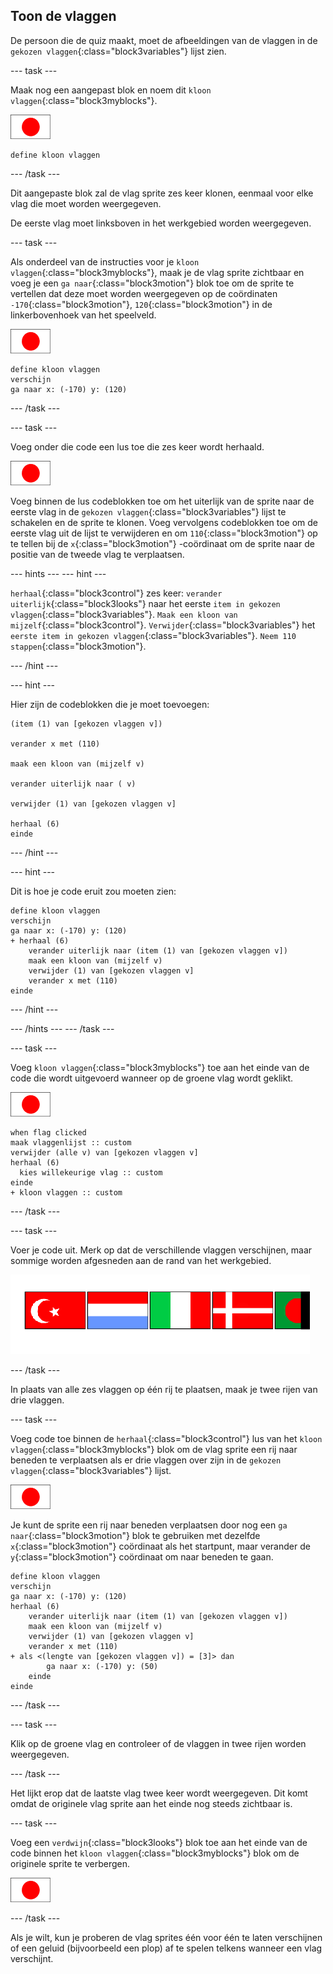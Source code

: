 ## Toon de vlaggen

De persoon die de quiz maakt, moet de afbeeldingen van de vlaggen in de `gekozen vlaggen`{:class="block3variables"} lijst zien.

--- task ---

Maak nog een aangepast blok en noem dit `kloon vlaggen`{:class="block3myblocks"}.

![Vlag sprite](images/flag-sprite.png)

```blocks3
define kloon vlaggen
```

--- /task ---

Dit aangepaste blok zal de vlag sprite zes keer klonen, eenmaal voor elke vlag die moet worden weergegeven.

De eerste vlag moet linksboven in het werkgebied worden weergegeven.

--- task ---

Als onderdeel van de instructies voor je `kloon vlaggen`{:class="block3myblocks"}, maak je de vlag sprite zichtbaar en voeg je een `ga naar`{:class="block3motion"} blok toe om de sprite te vertellen dat deze moet worden weergegeven op de coördinaten `-170`{:class="block3motion"}, `120`{:class="block3motion"} in de linkerbovenhoek van het speelveld.

![Vlag sprite](images/flag-sprite.png)

```blocks3
define kloon vlaggen
verschijn
ga naar x: (-170) y: (120)
```

--- /task ---

--- task ---

Voeg onder die code een lus toe die zes keer wordt herhaald.

![Vlag sprite](images/flag-sprite.png)

Voeg binnen de lus codeblokken toe om het uiterlijk van de sprite naar de eerste vlag in de `gekozen vlaggen`{:class="block3variables"} lijst te schakelen en de sprite te klonen. Voeg vervolgens codeblokken toe om de eerste vlag uit de lijst te verwijderen en om `110`{:class="block3motion"} op te tellen bij de `x`{:class="block3motion"} -coördinaat om de sprite naar de positie van de tweede vlag te verplaatsen.

--- hints ---
 --- hint ---

`herhaal`{:class="block3control"} zes keer: `verander uiterlijk`{:class="block3looks"} naar het eerste `item in gekozen vlaggen`{:class="block3variables"}. `Maak een kloon van mijzelf`{:class="block3control"}. `Verwijder`{:class="block3variables"} het `eerste item in gekozen vlaggen`{:class="block3variables"}. `Neem 110 stappen`{:class="block3motion"}.

--- /hint ---

--- hint ---

Hier zijn de codeblokken die je moet toevoegen:

```blocks3
(item (1) van [gekozen vlaggen v])

verander x met (110)

maak een kloon van (mijzelf v)

verander uiterlijk naar ( v)

verwijder (1) van [gekozen vlaggen v]

herhaal (6)
einde
```

--- /hint ---

--- hint ---

Dit is hoe je code eruit zou moeten zien:

```blocks3
define kloon vlaggen
verschijn
ga naar x: (-170) y: (120)
+ herhaal (6)
    verander uiterlijk naar (item (1) van [gekozen vlaggen v])
    maak een kloon van (mijzelf v)
    verwijder (1) van [gekozen vlaggen v]
    verander x met (110)
einde
```

--- /hint ---

--- /hints --- --- /task ---

--- task ---

Voeg `kloon vlaggen`{:class="block3myblocks"} toe aan het einde van de code die wordt uitgevoerd wanneer op de groene vlag wordt geklikt.

![Vlag sprite](images/flag-sprite.png)

```blocks3
when flag clicked
maak vlaggenlijst :: custom
verwijder (alle v) van [gekozen vlaggen v]
herhaal (6)
  kies willekeurige vlag :: custom
einde
+ kloon vlaggen :: custom
```

--- /task ---

--- task ---

Voer je code uit. Merk op dat de verschillende vlaggen verschijnen, maar sommige worden afgesneden aan de rand van het werkgebied.

![Vlaggen verdwijnen van het scherm](images/flags-off-the-screen.png)

--- /task ---

In plaats van alle zes vlaggen op één rij te plaatsen, maak je twee rijen van drie vlaggen.

--- task ---

Voeg code toe binnen de `herhaal`{:class="block3control"} lus van het `kloon vlaggen`{:class="block3myblocks"} blok om de vlag sprite een rij naar beneden te verplaatsen als er drie vlaggen over zijn in de `gekozen vlaggen`{:class="block3variables"} lijst.

![Vlag sprite](images/flag-sprite.png)

Je kunt de sprite een rij naar beneden verplaatsen door nog een `ga naar`{:class="block3motion"} blok te gebruiken met dezelfde `x`{:class="block3motion"} coördinaat als het startpunt, maar verander de `y`{:class="block3motion"} coördinaat om naar beneden te gaan.

```blocks3
define kloon vlaggen
verschijn
ga naar x: (-170) y: (120)
herhaal (6)
    verander uiterlijk naar (item (1) van [gekozen vlaggen v])
    maak een kloon van (mijzelf v)
    verwijder (1) van [gekozen vlaggen v]
    verander x met (110)
+ als <(lengte van [gekozen vlaggen v]) = [3]> dan
        ga naar x: (-170) y: (50)
    einde
einde
```

--- /task ---

--- task ---

Klik op de groene vlag en controleer of de vlaggen in twee rijen worden weergegeven.

--- /task ---

Het lijkt erop dat de laatste vlag twee keer wordt weergegeven. Dit komt omdat de originele vlag sprite aan het einde nog steeds zichtbaar is.

--- task ---

Voeg een `verdwijn`{:class="block3looks"} blok toe aan het einde van de code binnen het `kloon vlaggen`{:class="block3myblocks"} blok om de originele sprite te verbergen.

![Vlag sprite](images/flag-sprite.png)

--- /task ---

Als je wilt, kun je proberen de vlag sprites één voor één te laten verschijnen of een geluid (bijvoorbeeld een plop) af te spelen telkens wanneer een vlag verschijnt.